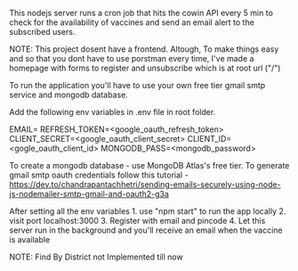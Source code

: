 This nodejs server runs a cron job that hits the cowin API every 5 min to check for the availability of vaccines and send an email alert to the subscribed users.

NOTE: This project dosent have a frontend. Altough, To make things easy and so that you dont have to use porstman every time, I've made a homepage with forms to register and unsubscribe which is at root url ("/")

To run the application you'll have to use your own free tier gmail smtp service and mongodb database.

Add the following env variables in .env file in root folder.

EMAIL=<email> REFRESH_TOKEN=<google_oauth_refresh_token> CLIENT_SECRET=<google_oauth_client_secret> CLIENT_ID=<gogle_oauth_client_id> MONGODB_PASS=<mongodb_password>

To create a mongodb database - use MongoDB Atlas's free tier. To generate gmail smtp oauth credentials follow this tutorial - https://dev.to/chandrapantachhetri/sending-emails-securely-using-node-js-nodemailer-smtp-gmail-and-oauth2-g3a

After setting all the env variables 1. use "npm start" to run the app locally 2. visit port localhost:3000 3. Register with email and pincode 4. Let this server run in the background and you'll receive an email when the vaccine is available

NOTE: Find By District not Implemented till now
